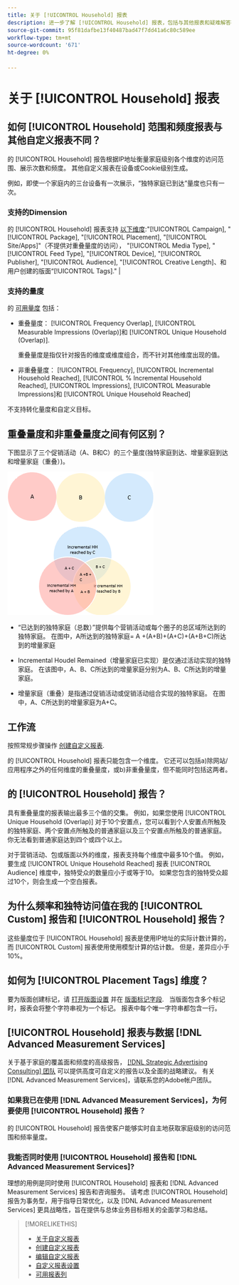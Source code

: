 ```yaml
---
title: 关于 [!UICONTROL Household] 报表
description: 进一步了解 [!UICONTROL Household] 报表，包括与其他报表和疑难解答有何不同。
source-git-commit: 95f81dafbe13f40487bad47f7dd41a6c80c589ee
workflow-type: tm+mt
source-wordcount: '671'
ht-degree: 0%

---
```


# 关于 [!UICONTROL Household] 报表

## 如何 [!UICONTROL Household] 范围和频度报表与其他自定义报表不同？

的 [!UICONTROL Household] 报告根据IP地址衡量家庭级别各个维度的访问范围、展示次数和频度。 其他自定义报表在设备或Cookie级别生成。

例如，即使一个家庭内的三台设备有一次展示，“独特家庭已到达”量度也只有一次。

### 支持的Dimension

的 [!UICONTROL Household] 报表支持 [以下维度](/help/dsp/reports/report-columns.md):&quot;[!UICONTROL Campaign], &quot;[!UICONTROL Package], &quot;[!UICONTROL Placement], &quot;[!UICONTROL Site/Apps]&quot;（不提供对重叠量度的访问）， &quot;[!UICONTROL Media Type], &quot;[!UICONTROL Feed Type], &quot;[!UICONTROL Device], &quot;[!UICONTROL Publisher], &quot;[!UICONTROL Audience], &quot;[!UICONTROL Creative Length]、和用户创建的版面“[!UICONTROL Tags].&quot; |

### 支持的量度

的 [可用量度](/help/dsp/reports/report-columns.md) 包括：

* 重叠量度： [!UICONTROL Frequency Overlap], [!UICONTROL Measurable Impressions (Overlap)]和 [!UICONTROL Unique Household (Overlap)].

   重叠量度是指仅针对报告的维度或维度组合，而不针对其他维度出现的值。 <!-- For example, it might show the ?? -->

* 非重叠量度： [!UICONTROL Frequency], [!UICONTROL Incremental Household Reached], [!UICONTROL % Incremental Household Reached], [!UICONTROL Impressions], [!UICONTROL Measurable Impressions]和 [!UICONTROL Unique Household Reached]

不支持转化量度和自定义目标。

## 重叠量度和非重叠量度之间有何区别？

下图显示了三个促销活动（A、B和C）的三个量度(独特家庭到达、增量家庭到达和增量家庭（重叠）)。

![家庭重叠量度的插图](/help/dsp/assets/household-overlap-metrics-illustration.png "家庭重叠量度的插图")

* “已达到的独特家庭（总数）”提供每个营销活动或每个圈子的总区域所达到的独特家庭。 在图中，A所达到的独特家庭= A +(A+B)+(A+C)+(A+B+C)所达到的增量家庭

* Incremental Houdel Remained（增量家庭已实现）是仅通过活动实现的独特家庭。 在该图中，A、B、C所达到的增量家庭分别为A、B、C所达到的增量家庭。

* 增量家庭（重叠）是指通过促销活动或促销活动组合实现的独特家庭。 在图中，A、C所达到的增量家庭为A+C。

## 工作流

按照常规步骤操作 [创建自定义报表](report-create.md).

的 [!UICONTROL Household] 报表只能包含一个维度。 它还可以包括a)除网站/应用程序之外的任何维度的重叠量度，或b)非重叠量度，但不能同时包括这两者。

## 的 [!UICONTROL Household] 报告？ 

具有重叠量度的报表输出最多三个值的交集。 例如，如果您使用 [!UICONTROL Unique Household (Overlap)] 对于10个安置点，您可以看到个人安置点所触及的独特家庭、两个安置点所触及的普通家庭以及三个安置点所触及的普通家庭。 你无法看到普通家庭达到四个或四个以上。

对于营销活动、包或版面以外的维度，报表支持每个维度中最多10个值。 例如，要生成 [!UICONTROL Unique Household Reached] 报表 [!UICONTROL Audience] 维度中，独特受众的数量应小于或等于10。 如果您包含的独特受众超过10个，则会生成一个空白报表。

## 为什么频率和独特访问值在我的 [!UICONTROL Custom] 报告和 [!UICONTROL Household] 报告？

这些量度位于 [!UICONTROL Household] 报表是使用IP地址的实际计数计算的，而 [!UICONTROL Custom] 报表使用使用模型计算的估计数。 但是，差异应小于10%。

## 如何为 [!UICONTROL Placement Tags] 维度？

要为版面创建标记，请 [打开版面设置](/help/dsp/campaign-management/placements/placement-edit.md) 并在 [版面标记字段](/help/dsp/campaign-management/placements/placement-settings.md).
 
当版面包含多个标记时，报表会将整个字符串视为一个标记。 报表中每个唯一字符串都包含一行。

## [!UICONTROL Household] 报表与数据 [!DNL Advanced Measurement Services]

关于基于家庭的覆盖面和频度的高级报告， [[!DNL Strategic Advertising Consulting] 团队](/help/dsp/introduction/advanced-measurement-services.md) 可以提供高度可自定义的报告以及全面的战略建议。 有关 [!DNL Advanced Measurement Services]，请联系您的Adobe帐户团队。

### 如果我已在使用 [!DNL Advanced Measurement Services]，为何要使用 [!UICONTROL Household] 报告？

的 [!UICONTROL Household] 报告使客户能够实时自主地获取家庭级别的访问范围和频率量度。

### 我能否同时使用 [!UICONTROL Household] 报告和 [!DNL Advanced Measurement Services]? 

理想的用例是同时使用 [!UICONTROL Household] 报表和 [!DNL Advanced Measurement Services] 报告和咨询服务。 请考虑 [!UICONTROL Household] 报告为事务型，用于指导日常优化，以及 [!DNL Advanced Measurement Services] 更具战略性，旨在提供与总体业务目标相关的全面学习和总结。

>[!MORELIKETHIS]
>
>* [关于自定义报表](/help/dsp/reports/report-about.md)
>* [创建自定义报表](/help/dsp/reports/report-create.md)
>* [编辑自定义报表](/help/dsp/reports/report-edit.md)
>* [自定义报表设置](/help/dsp/reports/report-settings.md)
>* [可用报表列](/help/dsp/reports/report-columns.md)

